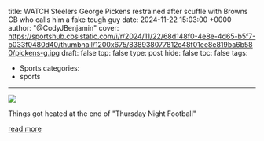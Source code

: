 title: WATCH Steelers George Pickens restrained after scuffle with Browns CB who calls him a fake tough guy
date: 2024-11-22 15:03:00 +0000
author: "@CodyJBenjamin"
cover: https://sportshub.cbsistatic.com/i/r/2024/11/22/68d148f0-4e8e-4d65-b5f7-b033f0480d40/thumbnail/1200x675/838938077812c48f01ee8e819ba6b580/pickens-g.jpg
draft: false
top: false
type: post
hide: false
toc: false
tags:
  - Sports
categories:
  - sports
---

![](https://sportshub.cbsistatic.com/i/r/2024/11/22/68d148f0-4e8e-4d65-b5f7-b033f0480d40/thumbnail/1200x675/838938077812c48f01ee8e819ba6b580/pickens-g.jpg)

Things got heated at the end of "Thursday Night Football"

[read more](https://www.cbssports.com/nfl/news/watch-steelers-george-pickens-restrained-after-scuffle-with-browns-cb-who-calls-him-a-fake-tough-guy/)
